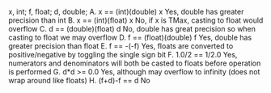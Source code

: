 x, int; f, float; d, double;
A. x == (int)(double) x
Yes, double has greater precision than int
B. x == (int)(float) x
No, if x is TMax, casting to float would overflow
C. d == (double)(float) d
No, double has great precision so when casting to float we may overflow
D. f == (float)(double) f
Yes, double has greater precision than float
E. f == -(-f)
Yes, floats are converted to positive/negative by toggling the single sign bit
F. 1.0/2 == 1/2.0
Yes, numerators and denominators will both be casted to floats before operation is performed
G. d*d >= 0.0
Yes, although may overflow to infinity (does not wrap around like floats)
H. (f+d)-f == d
No
